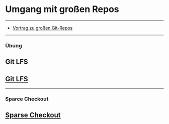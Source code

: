 # Umgang mit großen Repos


---

 * [Vortrag zu großen Git-Repos](https://kapitel26.github.io/slides/2018-11-15-size-does-matter/)


---


### Übung

## Git LFS

<h2><a href="markdown-git-uebungen/aufgabe-modularisierung-lfs.html" target="_blank">Git LFS<a></h2>


---

### Sparce Checkout

<h2><a href="markdown-git-uebungen/aufgabe-repository-sparse-checkout.html" target="_blank">Sparse Checkout<a></h2>



